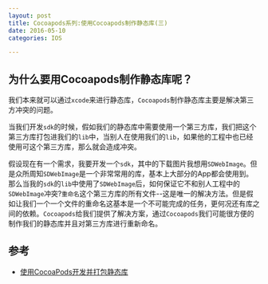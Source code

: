 ```yaml
---
layout: post
title: Cocoapods系列:使用Cocoapods制作静态库(三)
date: 2016-05-10
categories: IOS

---
```


## 为什么要用Cocoapods制作静态库呢？

我们本来就可以通过`xcode`来进行静态库，`Cocoapods`制作静态库主要是解决第三方冲突的问题。

当我们开发`sdk`的时候，假如我们的静态库中需要使用一个第三方库，我们把这个第三方库打包进我们的`lib`中，当别人在使用我们的`lib`，如果他的工程中也已经使用可这个第三方库，那么就会造成冲突。

假设现在有一个需求，我要开发一个`sdk`，其中的下载图片我想用`SDWebImage`。但是众所周知`SDWebImage`是一个非常常用的库，基本上大部分的App都会使用到。那么当我的`sdk`的`lib`中使用了`SDWebImage`后，如何保证它不和别人工程中的`SDWebImage`冲突?`重命名`这个第三方库的所有文件--这是唯一的解决方法。但是假如让我们一个一个文件的重命名这基本是一个不可能完成的任务，更何况还有库之间的依赖。`Cocoapods`给我们提供了解决方案，通过`Cocoapods`我们可能很方便的制作我们的静态库并且对第三方库进行重新命名。






## 参考
* [使用CocoaPods开发并打包静态库](http://www.cnblogs.com/brycezhang/p/4117180.html)


     
  
  
 
  
  